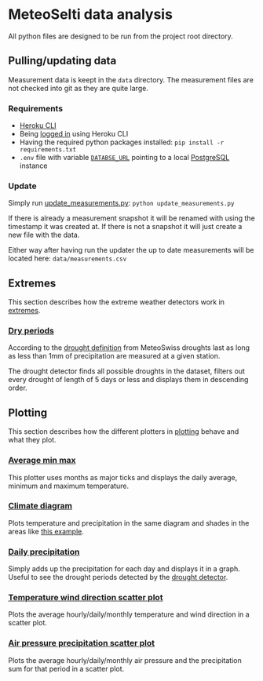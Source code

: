 # MeteoSelti data analysis

All python files are designed to be run from the project root directory.

## Pulling/updating data

Measurement data is keept in the `data` directory. The measurement files are not checked into git as they are quite large.

### Requirements

- [Heroku CLI](https://devcenter.heroku.com/articles/heroku-cli)
- Being [logged in](https://devcenter.heroku.com/articles/heroku-cli#get-started-with-the-heroku-cli) using Heroku CLI
- Having the required python packages installed: `pip install -r requirements.txt`
- `.env` file with variable [`DATABSE_URL`](https://www.postgresql.org/docs/current/libpq-connect.html#LIBPQ-CONNSTRING) pointing to a local [PostgreSQL](https://www.postgresql.org/) instance

### Update

Simply run [update_measurements.py](update_measurements.py): `python update_measurements.py`

If there is already a measurement snapshot it will be renamed with using the timestamp it was created at. If there is not a snapshot it will just create a new file with the data.

Either way after having run the updater the up to date measurements will be located here: `data/measurements.csv`

## Extremes

This section describes how the extreme weather detectors work in [extremes](extremes).

### [Dry periods](extremes/dry_periods.py)

According to the [drought definition](https://www.meteoschweiz.admin.ch/wetter/wetter-und-klima-von-a-bis-z/duerre.html) from MeteoSwiss droughts last as long as less than 1mm of precipitation are measured at a given station.

The drought detector finds all possible droughts in the dataset, filters out every drought of length of 5 days or less and displays them in descending order.

## Plotting

This section describes how the different plotters in [plotting](plotting) behave and what they plot.

### [Average min max](plotting/temp_average_min_max.py)

This plotter uses months as major ticks and displays the daily average, minimum and maximum temperature.

### [Climate diagram](plotting/temp_precipitation.py)

Plots temperature and precipitation in the same diagram and shades in the areas like [this example](https://de.wikipedia.org/wiki/Klimadiagramm#/media/Datei:Klimadiagramm-deutsch-Bombay-Indien.png).

### [Daily precipitation](plotting/daily_precip.py)

Simply adds up the precipitation for each day and displays it in a graph. Useful to see the drought periods detected by the [drought detector](extremes/dry_periods.py).

### [Temperature wind direction scatter plot](plotting/temp_wind_dir.py)

Plots the average hourly/daily/monthly temperature and wind direction in a scatter plot.

### [Air pressure precipitation scatter plot](plotting/pressure_precipitation.py)

Plots the average hourly/daily/monthly air pressure and the precipitation sum for that period in a scatter plot.
